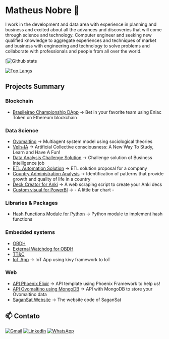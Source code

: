 # Matheus Nobre 👋

<p>
I work in the development and data area with experience in planning and business and excited about all the advances and discoveries that will come through science and technology. Computer engineer and seeking new qualified knowledge to aggregate experiences and techniques of market and business with engineering and technology to solve problems and collaborate with professionals and people from all over the world.
</p>

[![Github stats](https://github-readme-stats.vercel.app/api?username=ccr5&show_icons=true&theme=merko)

[![Top Langs](https://github-readme-stats.vercel.app/api/top-langs/?username=ccr5&langs_count=10&layout=compact&theme=merko&hide=html,css,shell,dockerfile,less)](https://github.com/ccr5/github-readme-stats)

## Projects Summary

### Blockchain
- [Brasileirao Championship DApp](https://github.com/ccr5/brasileirao-championship-dapp) -> Bet in your favorite team using Eniac Token on Ethereum blockchain

### Data Science
- [Ovomaltino](https://github.com/ccr5/Ovomaltino) -> Multiagent system model using sociological theories
- [Velh-IA](https://github.com/ccr5/Velh-IA) -> Artificial Collective consciousness: A New Way To Study, Learn and Have A Fun!
- [Data Analysis Challenge Solution](https://github.com/ccr5/data-analysis-challenge-solution) -> Challenge solution of Business Intelligence job
- [ETL Automation Solution](https://github.com/ccr5/ETL-automation-solution) -> ETL solution proposal for a company
- [Country Administration Analysis](https://github.com/ccr5/country-administration-analysis) -> Identification of patterns that provide growth and quality of life in a country
- [Deck Creator for Anki](https://github.com/ccr5/Deck-Creator-For-Anki) -> A web scraping script to create your Anki decs
- [Custom visual for PowerBI](https://github.com/ccr5/PowerBI-Custom-Visual) -> *-* A little bar chart *-*

### Libraries & Packages
- [Hash Functions Module for Python](https://github.com/ccr5/hashing-python-module) -> Python module to implement hash functions

### Embedded systems
- [OBDH](https://github.com/ccr5/obdh)
- [External Watchdog for OBDH](https://github.com/ccr5/External-Watchdog-OBDH)
- [TT&C](https://github.com/ccr5/ttc)
- [IoT App](https://github.com/ccr5/IoT-App) -> IoT App using kivy framework to IoT

### Web
- [API Phoenix Elixir](https://github.com/ccr5/api-phoenix-elixir) -> API template using Phoenix Framework to help us!
- [API Ovomaltino using MongoDB](https://github.com/ccr5/api-mongodb-ovomaltino) -> API with MongoDB to store your Ovomaltino data
- [SaganSat Website](https://github.com/ccr5/website) -> The website code of SaganSat



## 📫 Contato

[![Gmail](https://img.shields.io/badge/-GMAIL-D14836?style=for-the-badge&logo=gmail&logoColor=white)](mailto:matt-gomes@live.com)
[![LinkedIn](https://img.shields.io/badge/-LINKEDIN-0077B5?style=for-the-badge&logo=linkedin&logoColor=white)](https://www.linkedin.com/in/mattnobre/)
[![WhatsApp](https://img.shields.io/badge/-WHATSAPP-00FF00?style=for-the-badge&logo=whatsApp&logoColor=white)](https://api.whatsapp.com/send?phone=5511995660126)



<!--
**ccr5/ccr5** is a ✨ _special_ ✨ repository because its `README.md` (this file) appears on your GitHub profile.

Here are some ideas to get you started:

- 🔭 I’m currently working on ...
- 🌱 I’m currently learning ...
- 👯 I’m looking to collaborate on ...
- 🤔 I’m looking for help with ...
- 💬 Ask me about ...
- 📫 How to reach me: ...
- 😄 Pronouns: ...
- ⚡ Fun fact: ...
-->

